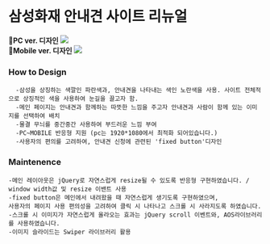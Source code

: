 # 삼성화재 안내견 사이트 리뉴얼

**💛PC ver. 디자인
<img src="ttps://user-images.githubusercontent.com/75009488/111438135-4087c700-8747-11eb-877a-f60992004f31.jpg" /><br/>
💛Mobile ver. 디자인
<img src="https://user-images.githubusercontent.com/75009488/111438180-49789880-8747-11eb-8e52-de87c5b813f2.jpg"/>**  


### How to Design
```
  -삼성을 상징하는 색깔인 파란색과, 안내견을 나타내는 색인 노란색을 사용. 사이트 전체적으로 상징적인 색을 사용하여 눈길을 끌고자 함.
  -메인 페이지는 안내견과 함께하는 따뜻한 느낌을 주고자 안내견과 사람이 함께 있는 이미지를 선택하여 배치
  -물결 무늬를 중간중간 사용하여 부드러운 느낌 부여
  -PC~MOBILE 반응형 지원 (pc는 1920*1080에서 최적화 되어있습니다.)
  -사용자의 편의를 고려하여, 안내견 신청에 관련된 'fixed button'디자인
```
### Maintenence
```
-메인 레이아웃은 jQuery로 자연스럽게 resize될 수 있도록 반응형 구현하였습니다. / window width값 및 resize 이밴트 사용
-fixed button은 메인에서 내려왔을 때 자연스럽게 생기도록 구현하였으며, 
사용자의 페이지 사용 편의성을 고려하여 클릭 시 나타나고 스크롤 시 사라지도록 하였습니다.
-스크롤 시 이미지가 자연스럽게 올라오는 효과는 jQuery scroll 이벤트와, AOS라이브러리를 사용하였습니다.
-이미지 슬라이드는 Swiper 라이브러리 활용

```
